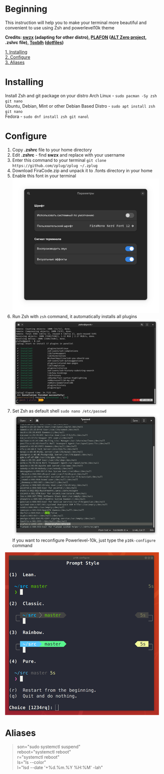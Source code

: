 # Beginning
This instruction will help you to make your terminal more beautiful and convenient to use using Zsh and powerlevel10k theme

**Credits: [swzx](https://github.com/swzxu) (adapting for other distro), [PLAFON](https://youtube.com/@plafonlinux) ([ALT Zero project](https://plafon.gitbook.io/alt-zero), .zshrc file), [Toxblh](https://github.com/Toxblh/) ([dotfiles](https://github.com/Toxblh/dotfiles))**

[1. Installing](#Installing)\
[2. Configure](#Configure)\
[3. Aliases](#Aliases)
# Installing
Install Zsh and git package on your distro
Arch Linux - `sudo pacman -Sy zsh git nano`\
Ubuntu, Debian, Mint or other Debian Based Distro - `sudo apt install zsh git nano`\
Fedora - `sudo dnf install zsh git nano`\
# Configure
1. Copy **.zshrc** file to your home directory
2. Edit **.zshrc** - find **swzx** and replace with your username
3. Enter this command to your terminal `git clone https://github.com/zplug/zplug ~/.zplug`
4. Download FiraCode.zip and unpack it to .fonts directory in your home
5. Enable this font in your terminal
![Font.](assets/font.png)
6. Run Zsh with `zsh` command, it automatically installs all plugins
![Plugins.](assets/plugins.png)
7. Set Zsh as default shell `sudo nano /etc/passwd`
![Passwd.](assets/passwd.png)\
If you want to reconfigure Powerlevel-10k, just type the `p10k-configure` command

![p10k-configure](assets/p10k-config.png)
# Aliases
> son="sudo systemctl suspend"\
> reboot="systemctl reboot"\
> r="systemctl reboot"\
> ls="ls --color"\
> l="lsd --date '+%d.%m.%Y %H:%M' -lah"
